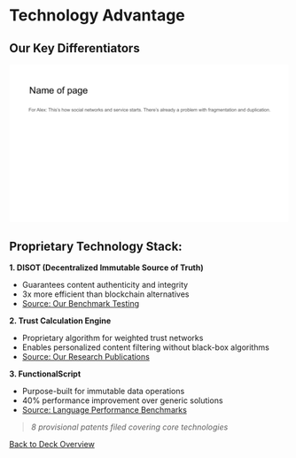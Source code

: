 # Technology Advantage

## Our Key Differentiators

![Technology Advantage](../images/slide11.png)


## Proprietary Technology Stack:

**1. DISOT (Decentralized Immutable Source of Truth)**
- Guarantees content authenticity and integrity
- 3x more efficient than blockchain alternatives
- [Source: Our Benchmark Testing]()

**2. Trust Calculation Engine**
- Proprietary algorithm for weighted trust networks
- Enables personalized content filtering without black-box algorithms
- [Source: Our Research Publications]()

**3. FunctionalScript**
- Purpose-built for immutable data operations
- 40% performance improvement over generic solutions
- [Source: Language Performance Benchmarks]()

> *8 provisional patents filed covering core technologies*


[Back to Deck Overview](../README.md)
